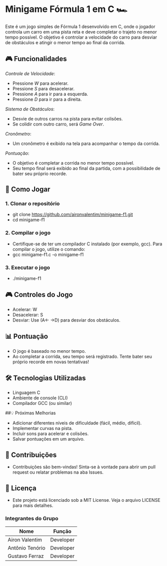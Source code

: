 # Minigame Fórmula 1 em C 🏎

Este é um jogo simples de Fórmula 1 desenvolvido em C, onde o jogador controla um carro em uma pista reta e deve completar o trajeto no menor tempo possível. O objetivo é controlar a velocidade do carro para desviar de obstáculos e atingir o menor tempo ao final da corrida.

## 🎮 Funcionalidades

*Controle de Velocidade*: 
  - Pressione *W* para acelerar.
  - Pressione *S* para desacelerar.
  - Pressione *A* para ir para a esquerda.
  - Pressione *D* para ir para a direita.

*Sistema de Obstáculos*:
  - Desvie de outros carros na pista para evitar colisões.
  - Se colidir com outro carro, será *Game Over*.

*Cronômetro*:
  - Um cronômetro é exibido na tela para acompanhar o tempo da corrida.

*Pontuação*:
  - O objetivo é completar a corrida no menor tempo possível.
  - Seu tempo final será exibido ao final da partida, com a possibilidade de bater seu próprio recorde.

## 🚀 Como Jogar

### 1. Clonar o repositório
- git clone https://github.com/aironvalentim/minigame-f1.git
- cd minigame-f1
  
### 2. Compilar o jogo
- Certifique-se de ter um compilador C instalado (por exemplo, gcc). Para compilar o jogo, utilize o comando:
- gcc minigame-f1.c -o minigame-f1

### 3. Executar o jogo
- ./minigame-f1

## 🎮 Controles do Jogo
- Acelerar: W
- Desacelerar: S
- Desviar: Use  (A← →D) para desviar dos obstáculos.

## 📊 Pontuação
- O jogo é baseado no menor tempo.
- Ao completar a corrida, seu tempo será registrado. Tente bater seu próprio recorde em novas tentativas!

## 🛠 Tecnologias Utilizadas
- Linguagem C
- Ambiente de console (CLI)
- Compilador GCC (ou similar)

##💡 Próximas Melhorias
- Adicionar diferentes níveis de dificuldade (fácil, médio, difícil).
- Implementar curvas na pista.
- Incluir sons para acelerar e colisões.
- Salvar pontuações em um arquivo.

## 🤝 Contribuições
- Contribuições são bem-vindas! Sinta-se à vontade para abrir um pull request ou relatar problemas na aba Issues.

## 📄 Licença
- Este projeto está licenciado sob a MIT License. Veja o arquivo LICENSE para mais detalhes.

### Integrantes do Grupo

| Nome               | Função             |
|--------------------|--------------------|
| Airon Valentim     | Developer          |
| Antônio Tenório    | Developer          |
| Gustavo Ferraz     | Developer          |
